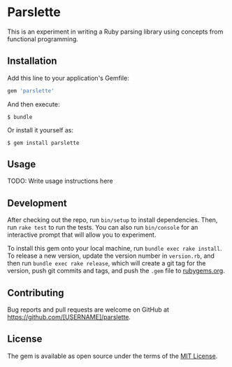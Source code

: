 # Parslette

This is an experiment in writing a Ruby parsing library using concepts from functional programming.

## Installation

Add this line to your application's Gemfile:

```ruby
gem 'parslette'
```

And then execute:

    $ bundle

Or install it yourself as:

    $ gem install parslette

## Usage

TODO: Write usage instructions here

## Development

After checking out the repo, run `bin/setup` to install dependencies. Then, run `rake test` to run the tests. You can also run `bin/console` for an interactive prompt that will allow you to experiment.

To install this gem onto your local machine, run `bundle exec rake install`. To release a new version, update the version number in `version.rb`, and then run `bundle exec rake release`, which will create a git tag for the version, push git commits and tags, and push the `.gem` file to [rubygems.org](https://rubygems.org).

## Contributing

Bug reports and pull requests are welcome on GitHub at https://github.com/[USERNAME]/parslette.

## License

The gem is available as open source under the terms of the [MIT License](http://opensource.org/licenses/MIT).

